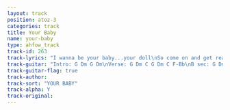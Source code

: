 ```yaml
---
layout: track
position: atoz-3
categories: track
title: Your Baby
name: your-baby
type: ahfow_track
track-id: 263
track-lyrics: "I wanna be your baby...your doll\nSo come on and get ready.....to fall\nYeah...youâ€™re gonna fall\n\nOh how your lovinâ€™ pleases\nJust like a little boyâ€™s teases\nAnd I just wanna stay sleepinâ€™ in your lap\nHow about that?\n\nIâ€™m gonna love you better than before\nBut it wonâ€™t last forever\nSo, donâ€™t you want more now?\nDonâ€™t you want more?\n\nSo, come on get what you want here  (or â€œcome and get..... - whateverâ€™s \neasier to translate)\nYeah, you know how I wanna see you\nOh, I just wanna be the sparkle in your eye/s tonight\n\nYou make me happy\nCome on, do it again\nYou make me happy\nCome on and make me happy\nDo it again...oh yeah\n\n\nYou make me happy\nCome on, do it again\nYou make me happy\nCome on....letâ€™s do it again\nAgain....oh yeah"
track-guitar: "Intro: G Dm G Dm\nVerse: G Dm C G Dm C F-Bb\nB sec: G Dm G Dm G Dm C F-Bb\nChorus: G F, G F-Bb\nG Dm-F G C-Bb C-Bb\n\n(provided by britta)"
track-guitar-flag: true
track-author: 
track-sort: "YOUR BABY"
track-alpha: Y
track-original: 
---
```

